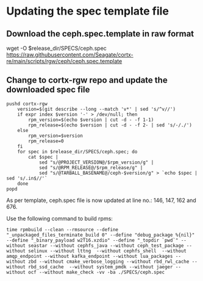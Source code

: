 # Updating the spec template file

## Download the ceph.spec.template in raw format
wget -O $release_dir/SPECS/ceph.spec https://raw.githubusercontent.com/Seagate/cortx-re/main/scripts/rgw/ceph/ceph.spec.template

## Change to cortx-rgw repo and update the downloaded spec file

```
pushd cortx-rgw
    version=$(git describe --long --match 'v*' | sed 's/^v//')
    if expr index $version '-' > /dev/null; then
        rpm_version=$(echo $version | cut -d - -f 1-1)
        rpm_release=$(echo $version | cut -d - -f 2- | sed 's/-/./')
    else
        rpm_version=$version
        rpm_release=0
    fi
    for spec in $release_dir/SPECS/ceph.spec; do
        cat $spec |
            sed "s/@PROJECT_VERSION@/$rpm_version/g" |
            sed "s/@RPM_RELEASE@/$rpm_release/g" |
            sed "s/@TARBALL_BASENAME@/ceph-$version/g" > `echo $spec | sed 's/.in$//'`
    done
popd
```

As per template, ceph.spec file is now updated at line no.: 146, 147, 162 and 676.

Use the following command to build rpms:
```
time rpmbuild --clean --rmsource --define "_unpackaged_files_terminate_build 0" --define "debug_package %{nil}" --define "_binary_payload w2T16.xzdio" --define "_topdir `pwd`" --without seastar --without cephfs_java --without ceph_test_package --without selinux --without lttng  --without cephfs_shell  --without amqp_endpoint --without kafka_endpoint --without lua_packages --without zbd --without cmake_verbose_logging --without rbd_rwl_cache --without rbd_ssd_cache  --without system_pmdk --without jaeger --without ocf --without make_check -vv -ba ./SPECS/ceph.spec
```